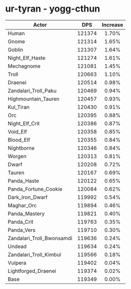 # ur-tyran - yogg-cthun
| Actor | DPS | Increase |
|---|:---:|:---:|
|Human|121374|1.70%|
|Gnome|121314|1.65%|
|Goblin|121307|1.64%|
|Night_Elf_Haste|121274|1.61%|
|Mechagnome|121081|1.45%|
|Troll|120663|1.10%|
|Draenei|120514|0.98%|
|Zandalari_Troll_Paku|120469|0.94%|
|Highmountain_Tauren|120457|0.93%|
|Kul_Tiran|120430|0.91%|
|Orc|120395|0.88%|
|Night_Elf_Crit|120386|0.87%|
|Void_Elf|120358|0.85%|
|Blood_Elf|120355|0.84%|
|Nightborne|120346|0.84%|
|Worgen|120313|0.81%|
|Dwarf|120208|0.72%|
|Tauren|120167|0.69%|
|Panda_Haste|120122|0.65%|
|Panda_Fortune_Cookie|120084|0.62%|
|Dark_Iron_Dwarf|119992|0.54%|
|Maghar_Orc|119894|0.46%|
|Panda_Mastery|119821|0.40%|
|Panda_Crit|119763|0.35%|
|Panda_Vers|119710|0.30%|
|Zandalari_Troll_Bwonsamdi|119636|0.24%|
|Undead|119634|0.24%|
|Zandalari_Troll_Kimbul|119566|0.18%|
|Vulpera|119402|0.04%|
|Lightforged_Draenei|119374|0.02%|
|Base|119349|0.00%|
